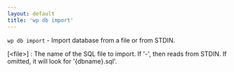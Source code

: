 ```yaml
---
layout: default
title: 'wp db import'
---
```


`wp db import` - Import database from a file or from STDIN.

[&lt;file&gt;]
: The name of the SQL file to import. If '-', then reads from STDIN. If omitted, it will look for '{dbname}.sql'.

